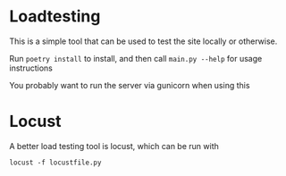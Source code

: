 # Loadtesting

This is a simple tool that can be used to test the site locally or otherwise.

Run `poetry install` to install, and then call `main.py --help` for usage
instructions

You probably want to run the server via gunicorn when using this

# Locust

A better load testing tool is locust, which can be run with

```
locust -f locustfile.py
```

